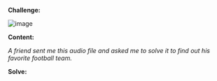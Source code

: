**Challenge:**

![image](https://user-images.githubusercontent.com/94149390/175931851-8badae0b-cd8d-4616-925c-0f85a64e6559.png)

**Content:**

*A friend sent me this audio file and asked me to solve it to find out his favorite football team.*

**Solve:**

